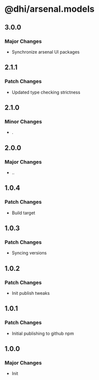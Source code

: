 # @dhi/arsenal.models

## 3.0.0

### Major Changes

- Synchronize arsenal UI packages

## 2.1.1

### Patch Changes

- Updated type checking strictness

## 2.1.0

### Minor Changes

- .

## 2.0.0

### Major Changes

- ..

## 1.0.4

### Patch Changes

- Build target

## 1.0.3

### Patch Changes

- Syncing versions

## 1.0.2

### Patch Changes

- Init publish tweaks

## 1.0.1

### Patch Changes

- Initial publishing to github npm

## 1.0.0

### Major Changes

- Init
